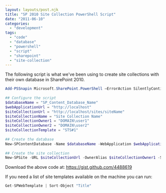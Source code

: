 ```yaml
---
layout: layouts/post.njk
title: "SP 2010 Site Collection PowerShell Script"
date: "2011-06-10"
categories: 
  - "development"
tags: 
  - "code"
  - "database"
  - "powershell"
  - "script"
  - "sharepoint"
  - "site-collection"
---
```


The following script is what we've been using to create site collections with their own database in SharePoint 2010.

``` powershell
Add-PSSnapin Microsoft.SharePoint.PowerShell –ErrorAction SilentlyContinue
 
## Configure the script
$databaseName = "SP_Content_Database_Name"
$webApplicationUrl = "http://localhost"
$siteCollectionUrl = "http://localhost/sites/siteName"
$siteCollectionName = "Site Collection Name"
$siteCollectionOwner1 = "DOMAIN\user1"
$siteCollectionOwner2 = "DOMAIN\user2"
$siteCollectionTemplate = "STS#1"
 
## Create the database
New-SPContentDatabase -Name $databaseName -WebApplication $webApplicationUrl
 
## Create the site collection
New-SPSite -URL $siteCollectionUrl -OwnerAlias $siteCollectionOwner1 -SecondaryOwnerAlias $siteCollectionOwner2 -ContentDatabase $databaseName -Name $siteCollectionName -Template $siteCollectionTemplate
```

Download the above code at: https://gist.github.com/4488619

If you need a list of site templates available on the machine you can run:

``` csharp 
Get-SPWebTemplate | Sort-Object "Title"
```
